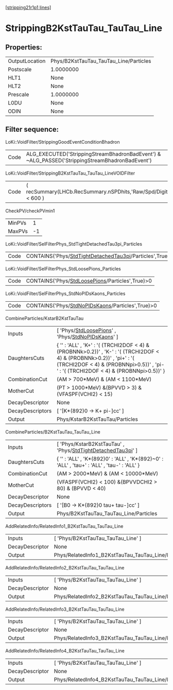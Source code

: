 [[stripping21r1p1 lines]](./stripping21r1p1-index)

# StrippingB2KstTauTau_TauTau_Line

## Properties:

|                |                                        |
|----------------|----------------------------------------|
| OutputLocation | Phys/B2KstTauTau_TauTau_Line/Particles |
| Postscale      | 1.0000000                              |
| HLT1           | None                                   |
| HLT2           | None                                   |
| Prescale       | 1.0000000                              |
| L0DU           | None                                   |
| ODIN           | None                                   |

## Filter sequence:

LoKi::VoidFilter/StrippingGoodEventConditionBhadron

|      |                                                                                                |
|------|------------------------------------------------------------------------------------------------|
| Code | ALG_EXECUTED('StrippingStreamBhadronBadEvent') & ~ALG_PASSED('StrippingStreamBhadronBadEvent') |

LoKi::VoidFilter/StrippingB2KstTauTau_TauTau_LineVOIDFilter

|      |                                                                  |
|------|------------------------------------------------------------------|
| Code | ( recSummary(LHCb.RecSummary.nSPDhits,'Raw/Spd/Digits') \< 600 ) |

CheckPV/checkPVmin1

|        |     |
|--------|-----|
| MinPVs | 1   |
| MaxPVs | -1  |

LoKi::VoidFilter/SelFilterPhys_StdTightDetachedTau3pi_Particles

|      |                                                                                                                       |
|------|-----------------------------------------------------------------------------------------------------------------------|
| Code | CONTAINS('Phys/[StdTightDetachedTau3pi](./stripping21r1p1-commonparticles-stdtightdetachedtau3pi)/Particles',True)\>0 |

LoKi::VoidFilter/SelFilterPhys_StdLoosePions_Particles

|      |                                                                                                     |
|------|-----------------------------------------------------------------------------------------------------|
| Code | CONTAINS('Phys/[StdLoosePions](./stripping21r1p1-commonparticles-stdloosepions)/Particles',True)\>0 |

LoKi::VoidFilter/SelFilterPhys_StdNoPIDsKaons_Particles

|      |                                                                                                       |
|------|-------------------------------------------------------------------------------------------------------|
| Code | CONTAINS('Phys/[StdNoPIDsKaons](./stripping21r1p1-commonparticles-stdnopidskaons)/Particles',True)\>0 |

CombineParticles/KstarB2KstTauTau

|                  |                                                                                                                                                                                                                    |
|------------------|--------------------------------------------------------------------------------------------------------------------------------------------------------------------------------------------------------------------|
| Inputs           | [ 'Phys/[StdLoosePions](./stripping21r1p1-commonparticles-stdloosepions)' , 'Phys/[StdNoPIDsKaons](./stripping21r1p1-commonparticles-stdnopidskaons)' ]                                                          |
| DaughtersCuts    | { '' : 'ALL' , 'K+' : '( (TRCHI2DOF \< 4) & (PROBNNk\>0.2))' , 'K-' : '( (TRCHI2DOF \< 4) & (PROBNNk\>0.2))' , 'pi+' : '( (TRCHI2DOF \< 4) & (PROBNNpi\>0.5))' , 'pi-' : '( (TRCHI2DOF \< 4) & (PROBNNpi\>0.5))' } |
| CombinationCut   | (AM \> 700\*MeV) & (AM \< 1100\*MeV)                                                                                                                                                                               |
| MotherCut        | (PT \> 1000\*MeV) &(BPVVD \> 3) & (VFASPF(VCHI2) \< 15)                                                                                                                                                            |
| DecayDescriptor  | None                                                                                                                                                                                                               |
| DecayDescriptors | [ '[K\*(892)0 -\> K+ pi-]cc' ]                                                                                                                                                                                 |
| Output           | Phys/KstarB2KstTauTau/Particles                                                                                                                                                                                    |

CombineParticles/B2KstTauTau_TauTau_Line

|                  |                                                                                                                           |
|------------------|---------------------------------------------------------------------------------------------------------------------------|
| Inputs           | [ 'Phys/KstarB2KstTauTau' , 'Phys/[StdTightDetachedTau3pi](./stripping21r1p1-commonparticles-stdtightdetachedtau3pi)' ] |
| DaughtersCuts    | { '' : 'ALL' , 'K\*(892)0' : 'ALL' , 'K\*(892)~0' : 'ALL' , 'tau+' : 'ALL' , 'tau-' : 'ALL' }                             |
| CombinationCut   | (AM \> 2000\*MeV) & (AM \< 10000\*MeV)                                                                                    |
| MotherCut        | (VFASPF(VCHI2) \< 100) &(BPVVDCHI2 \> 80) & (BPVVD \< 40)                                                                 |
| DecayDescriptor  | None                                                                                                                      |
| DecayDescriptors | [ '[B0 -\> K\*(892)0 tau+ tau-]cc' ]                                                                                  |
| Output           | Phys/B2KstTauTau_TauTau_Line/Particles                                                                                    |

AddRelatedInfo/RelatedInfo1_B2KstTauTau_TauTau_Line

|                 |                                                     |
|-----------------|-----------------------------------------------------|
| Inputs          | [ 'Phys/B2KstTauTau_TauTau_Line' ]                |
| DecayDescriptor | None                                                |
| Output          | Phys/RelatedInfo1_B2KstTauTau_TauTau_Line/Particles |

AddRelatedInfo/RelatedInfo2_B2KstTauTau_TauTau_Line

|                 |                                                     |
|-----------------|-----------------------------------------------------|
| Inputs          | [ 'Phys/B2KstTauTau_TauTau_Line' ]                |
| DecayDescriptor | None                                                |
| Output          | Phys/RelatedInfo2_B2KstTauTau_TauTau_Line/Particles |

AddRelatedInfo/RelatedInfo3_B2KstTauTau_TauTau_Line

|                 |                                                     |
|-----------------|-----------------------------------------------------|
| Inputs          | [ 'Phys/B2KstTauTau_TauTau_Line' ]                |
| DecayDescriptor | None                                                |
| Output          | Phys/RelatedInfo3_B2KstTauTau_TauTau_Line/Particles |

AddRelatedInfo/RelatedInfo4_B2KstTauTau_TauTau_Line

|                 |                                                     |
|-----------------|-----------------------------------------------------|
| Inputs          | [ 'Phys/B2KstTauTau_TauTau_Line' ]                |
| DecayDescriptor | None                                                |
| Output          | Phys/RelatedInfo4_B2KstTauTau_TauTau_Line/Particles |
